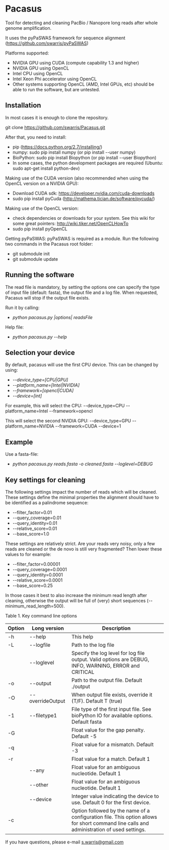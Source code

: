 Pacasus
========
Tool for detecting and cleaning PacBio / Nanopore long reads after whole genome amplification.

It uses the pyPaSWAS framework for sequence alignment (https://github.com/swarris/pyPaSWAS)

Platforms supported:
- NVIDIA GPU using CUDA (compute capability 1.3 and higher) 
- NVIDIA GPU using OpenCL
- Intel CPU using OpenCL
- Intel Xeon Phi accelerator using OpenCL
- Other systems supporting OpenCL (AMD, Intel GPUs, etc) should be able to run the software, but are untested.

Installation
------------
In most cases it is enough to clone the repository. 

git clone https://github.com/swarris/Pacasus.git

After that, you need to install:
- pip (https://docs.python.org/2.7/installing/)
- numpy: sudo pip install numpy (or pip install --user numpy)
- BioPython: sudo pip install Biopython (or pip install --user Biopython)
- In some cases, the python development packages are required (Ubuntu: sudo apt-get install python-dev) 

Making use of the CUDA version (also recommended when using the OpenCL version on a NVIDIA GPU):
- Download CUDA sdk: https://developer.nvidia.com/cuda-downloads
- sudo pip install pyCuda (http://mathema.tician.de/software/pycuda/)

Making use of the OpenCL version:
- check dependencies or downloads for your system. See this wiki for some great pointers: http://wiki.tiker.net/OpenCLHowTo
- sudo pip install pyOpenCL

Getting pyPaSWAS:
pyPaSWAS is required as a module. Run the following two commands in the Pacasus root folder:
- git submodule init
- git submodule update



Running the software
-------------------- 

The read file is mandatory, by setting the options one can specify the type of input file (default: fasta), the output file and a log file. When requested, Pacasus will stop if the output file exists.

Run it by calling:
- *python pacasus.py |options| readsFile*

Help file:
- *python pacasus.py --help*

Selection your device
---------------------
By default, pacasus will use the first CPU device. This can be changed by using:
- *--device_type=[CPU|GPU]*
- *--platform_name=[Intel|NVIDIA]*
- *--framework=[opencl|CUDA]*
- *--device=[int]*

For example, this will select the CPU: --device_type=CPU --platform_name=Intel --framework=opencl

This will select the second NVIDIA GPU: --device_type=GPU --platform_name=NVIDIA --framework=CUDA --device=1


Example
-------

Use a fasta-file:
- *python pacasus.py reads.fasta -o cleaned.fasta --loglevel=DEBUG*

Key settings for cleaning
-------

The following settings impact the number of reads which will be cleaned. These settings define the minimal properties the alignment should have to be identified as a palindrome sequence:

- --filter_factor=0.01
- --query_coverage=0.01
- --query_identity=0.01
- --relative_score=0.01
- --base_score=1.0

These settings are relatively strict. Are your reads very noisy, only a few reads are cleaned or the de novo is still very fragmented? Then lower these values to for example:

- --filter_factor=0.00001
- --query_coverage=0.0001
- --query_identity=0.0001
- --relative_score=0.0001
- --base_score=0.25

In those cases it best to also increase the minimum read length after cleaning, otherwise the output will be full of (very) short sequences (--minimum_read_length=500).


Table 1. Key command line options

| Option	| Long version	| Description|
| --------- | ------------- | ---------- |
| -h| --help| This help|  
|-L	| --logfile	| Path to the log file| 
|	| --loglevel	| Specify the log level for log file output. Valid options are DEBUG, INFO, WARNING, ERROR and CRITICAL| 
|-o	| --output	| Path to the output file. Default ./output| 
|-O	| --overrideOutput	| When output file exists, override it (T/F). Default T (true) | 
|-1	| --filetype1	| File type of the first input file. See bioPython IO for available options. Default fasta| 
|-G	| 	| Float value for the gap penalty. Default -5| 
|-q	| 	| Float value for a mismatch. Default -3| 
|-r	| 	| Float value for a match. Default 1| 
|	| --any	| Float value for an ambiguous nucleotide. Default 1| 
|	| --other	| Float value for an ambiguous nucleotide. Default 1| 
|	| --device	| Integer value indicating the device to use. Default 0 for the first device. | 
|-c	| 	| Option followed by the name of a configuration file. This option allows for short command line calls and administration of used settings. | 

If you have questions, please e-mail s.warris@gmail.com
